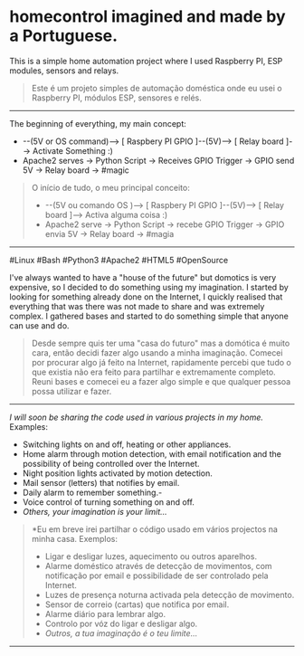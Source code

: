 # homecontrol imagined and made by a Portuguese.
This is a simple home automation project where I used Raspberry PI, ESP modules, sensors and relays.
> Este é um projeto simples de automação doméstica onde eu usei o Raspberry PI, módulos ESP, sensores e relés.
____________________

The beginning of everything, my main concept:
- --(5V or OS command)--> [ Raspbery PI GPIO ]--(5V)--> [ Relay board ]--> Activate Something :)
- Apache2 serves -> Python Script -> Receives GPIO Trigger -> GPIO send 5V -> Relay board -> #magic

> O início de tudo, o meu principal conceito:
> - --(5V ou comando OS )--> [ Raspbery PI GPIO ]--(5V)--> [ Relay board ]--> Activa alguma coisa :)
> - Apache2 serve -> Python Script -> recebe GPIO Trigger -> GPIO envia 5V -> Relay board -> #magia
____________________
#Linux #Bash #Python3 #Apache2 #HTML5
#OpenSource

I've always wanted to have a "house of the future" but domotics is very expensive, so I decided to do something using my imagination.
I started by looking for something already done on the Internet, I quickly realised that everything that was there was not made to share and was extremely complex. I gathered bases and started to do something simple that anyone can use and do.
>
>Desde sempre quis ter uma "casa do futuro" mas a domótica é muito cara, então decidi fazer algo usando a minha imaginação.
>Comecei por procurar algo já feito na Internet, rapidamente percebi que tudo o que existia não era feito para partilhar e extremamente completo. Reuni bases e comecei eu a fazer algo simple e que qualquer pessoa possa utilizar e fazer.
____________________
*I will soon be sharing the code used in various projects in my home.*
Examples:
- Switching lights on and off, heating or other appliances.
- Home alarm through motion detection, with email notification and the possibility of being controlled over the Internet.
- Night position lights activated by motion detection.
- Mail sensor (letters) that notifies by email.
- Daily alarm to remember something.-
- Voice control of turning something on and off.
- *Others, your imagination is your limit...*

>*Eu em breve irei partilhar o código usado em vários projectos na minha casa.
>Exemplos:
>- Ligar e desligar luzes, aquecimento ou outros aparelhos.
>- Alarme doméstico através de detecção de movimentos, com notificação por email e possibilidade de ser controlado pela Internet.
>- Luzes de presença noturna activada pela detecção de movimento.
>- Sensor de correio (cartas) que notifica por email.
>- Alarme diário para lembrar algo.
>- Controlo por vóz do ligar e desligar algo.
>- *Outros, a tua imaginação é o teu limite...*
____________________
